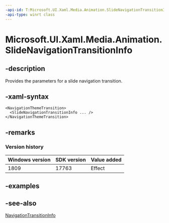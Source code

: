```yaml
---
-api-id: T:Microsoft.UI.Xaml.Media.Animation.SlideNavigationTransitionInfo
-api-type: winrt class
---
```


<!-- Class syntax.
public class SlideNavigationTransitionInfo : Windows.UI.Xaml.Media.Animation.NavigationTransitionInfo, Windows.UI.Xaml.Media.Animation.ISlideNavigationTransitionInfo
-->

# Microsoft.UI.Xaml.Media.Animation.SlideNavigationTransitionInfo

## -description
Provides the parameters for a slide navigation transition.

## -xaml-syntax
```xaml
<NavigationThemeTransition>
  <SlideNavigationTransitionInfo ... />
</NavigationThemeTransition>
```


## -remarks

### Version history

| Windows version | SDK version | Value added |
| -- | -- | -- |
| 1809 | 17763 | Effect |

## -examples

## -see-also
[NavigationTransitionInfo](navigationtransitioninfo.md)
